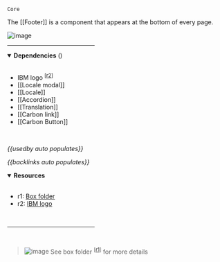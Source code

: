 `Core` <!-- category start --><!-- category end -->

The [[Footer]] is a component that appears at the bottom of every page. 

![image](https://user-images.githubusercontent.com/3793636/119055799-44c2a180-b98f-11eb-8862-1a5f81050c15.png)

<hr width="40%" />

<!-- toc start open="true" --><!-- toc end -->

<details open="true">
  <summary><strong>Dependencies</strong> (<!-- dependencyCount start --><!-- dependencyCount end -->)</summary><br />

- IBM logo <sup>[[r2](#resources)]</sup>
- [[Locale modal]]
- [[Locale]]
- [[Accordion]]
- [[Translation]]
- [[Carbon link]]
- [[Carbon Button]]

<br />
</details>

<!-- usedby start open="true" -->
*{{usedby auto populates}}*
<!-- usedby end -->

<!-- backlinks start open="true" -->
*{{backlinks auto populates}}*
<!-- backlinks end -->

<a name="resources"></a>
<details open="true">
  <summary><strong>Resources</strong></summary><br />

- r1: [Box folder](https://ibm.ent.box.com/folder/101562989787)
- r2: [IBM logo](https://github.com/carbon-design-system/carbon-for-ibm-dotcom/tree/master/packages/styles/icons/svg)

<br />
</details>

<hr width="40%" />

<br />

> ![image](https://user-images.githubusercontent.com/3793636/117873919-f6faba80-b265-11eb-81a5-039bdcd822e8.png)  See box folder <sup>[[r1](#resources)]</sup> for more details